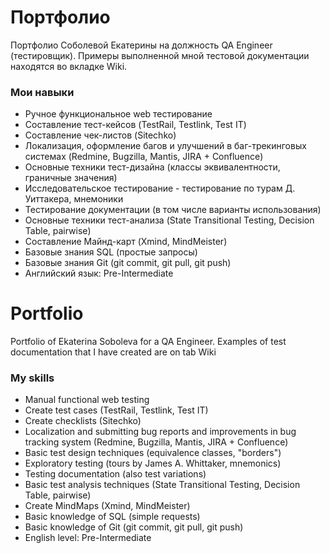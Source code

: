 # Портфолио
Портфолио  Соболевой Екатерины на должность QA Engineer (тестировщик). Примеры выполненной мной тестовой документации находятся во вкладке Wiki.

### Мои навыки

- Ручное функциональное web тестирование
- Составление тест-кейсов (TestRail, Testlink, Test IT)
- Составление чек-листов (Sitechko)
- Локализация, оформление багов и улучшений в баг-трекинговых системах (Redmine, Bugzilla, Mantis, JIRA + Confluence)
- Основные техники тест-дизайна (классы эквивалентности, граничные значения)
- Исследовательское тестирование - тестирование по турам Д. Уиттакера, мнемоники
- Тестирование документации (в том числе варианты использования)
- Основные техники тест-анализа (State Transitional Testing, Decision Table, pairwise)
- Составление Майнд-карт (Xmind, MindMeister)
- Базовые знания SQL (простые запросы)
- Базовые знания Git (git commit, git pull, git push)
- Английский язык: Pre-Intermediate

# Portfolio
Portfolio of Ekaterina Soboleva for a QA Engineer. Examples of test documentation that I have created are on tab Wiki

### My skills

- Manual functional web testing
- Create test cases (TestRail, Testlink, Test IT)
- Create checklists (Sitechko)
- Localization and submitting bug reports and improvements in bug tracking system (Redmine, Bugzilla, Mantis, JIRA + Confluence)
- Basic test design techniques (equivalence classes, "borders")
- Exploratory testing (tours by James A. Whittaker, mnemonics)
- Testing documentation (also test variations)
- Basic test analysis techniques (State Transitional Testing, Decision Table, pairwise)
- Create MindMaps (Xmind, MindMeister)
- Basic knowledge of SQL (simple requests)
- Basic knowledge of Git (git commit, git pull, git push)
- English level: Pre-Intermediate
